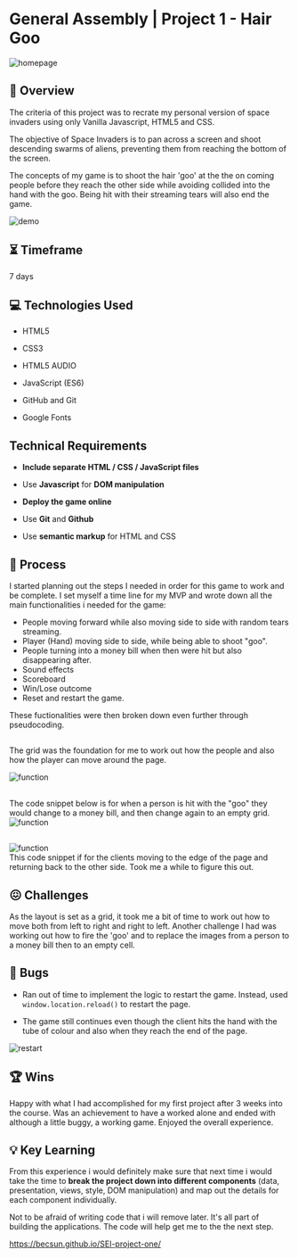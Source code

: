  
  

# General Assembly | Project 1 - Hair Goo

  

![homepage](readmeAssets/hair-gooHomepage.png)

  
  

## :star2: Overview

  

The criteria of this project was to recrate my personal version of space invaders using only Vanilla Javascript, HTML5 and CSS.

  

The objective of Space Invaders is to pan across a screen and shoot descending swarms of aliens, preventing them from reaching the bottom of the screen.

  

The concepts of my game is to shoot the hair 'goo' at the the on coming people before they reach the other side while avoiding collided into the hand with the goo. Being hit with their streaming tears will also end the game.

  

![demo](readmeAssets/goo-giff.gif)

  
  
  

## :hourglass_flowing_sand: Timeframe

  

7 days

  
  
  

## :computer: Technologies Used

  

* HTML5

  

* CSS3

  

* HTML5 AUDIO

  

* JavaScript (ES6)

  

* GitHub and Git

  

* Google Fonts

  

## Technical Requirements

  

-  **Include separate HTML / CSS / JavaScript files**

- Use **Javascript** for **DOM manipulation**

-  **Deploy the game online**

- Use **Git** and **Github**

- Use **semantic markup** for HTML and CSS

  

  
## :pencil: Process

I started planning out the steps I needed in order for this game to work and be complete. I set myself a time line for my MVP and wrote down all the main functionalities i needed for the game:
- People moving forward while also moving side to side with random tears streaming.
- Player (Hand) moving side to side, while being able to shoot "goo".
- People turning into a money bill when then were hit but also disappearing after.
- Sound effects
- Scoreboard
- Win/Lose outcome
- Reset and restart the game.

These fuctionalities were then broken down even further through pseudocoding.


##
 The grid was the foundation for me to work out how the people and also how the player can move around the page.

![function](readmeAssets/grid.png)
##
The code snippet below is for when a person is hit with the "goo" they would change to a money bill, and then change again to an empty grid.
![function](readmeAssets/changeToMoney.png)
##
![function](readmeAssets/goo-funtion.png)
<br>
This code snippet if for the clients moving to the edge of the page and returning back to the other side. Took me a while to figure this out.



  

## :confounded: Challenges

As the layout is set as a grid, it took me a bit of time to work out how to move both from left to right and right to left. Another challenge I had was working out how to fire the 'goo' and to replace the images from a person to a money bill then to an empty cell.

  

## :bug: Bugs

- Ran out of time to implement the logic to restart the game. Instead, used `window.location.reload()` to restart the page.

- The game still continues even though the client hits the hand with the tube of colour and also when they reach the end of the page.

![restart](readmeAssets/restartGame.png)

  
  

## :trophy: Wins

Happy with what I had accomplished for my first project after 3 weeks into the course. Was an achievement to have a worked alone and ended with although a little buggy, a working game. Enjoyed the overall experience.

## :bulb: Key Learning

From this experience i would definitely make sure that next time i would take the time to ****break the project down into different components**** (data, presentation, views, style, DOM manipulation) and map out the details for each component individually. 

Not to be afraid of writing code that i will remove later. It's all part of building the applications. The code will help get me to the the next step.


https://becsun.github.io/SEI-project-one/